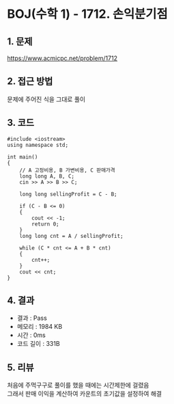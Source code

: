 # BOJ(수학 1) - 1712. 손익분기점

## 1. 문제  
https://www.acmicpc.net/problem/1712
## 2. 접근 방법  
문제에 주어진 식을 그대로 풀이
## 3. 코드  
```
#include <iostream>
using namespace std;

int main()
{
	// A 고정비용, B 가변비용, C 판매가격
	long long A, B, C;
	cin >> A >> B >> C;

	long long sellingProfit = C - B;

	if (C - B <= 0)
	{
		cout << -1;
		return 0;
	}
	long long cnt = A / sellingProfit;

	while (C * cnt <= A + B * cnt)
	{
		cnt++;
	}
	cout << cnt;
}
```
## 4. 결과
- 결과 : Pass
- 메모리 : 1984 KB
- 시간 : 0ms
- 코드 길이 : 331B

## 5. 리뷰
처음에 주먹구구로 풀이를 했을 때에는 시간제한에 걸렸음  
그래서 판매 이익을 계산하여 카운트의 초기값을 설정하여 해결